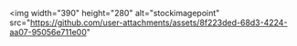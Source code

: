 <img width="390" height="280" alt="stockimagepoint" src="https://github.com/user-attachments/assets/8f223ded-68d3-4224-aa07-95056e711e00" 
